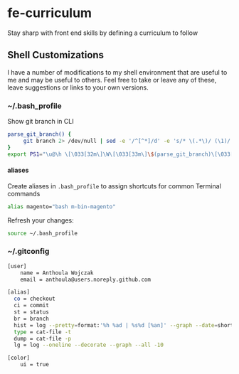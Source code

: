 # fe-curriculum
Stay sharp with front end skills by defining a curriculum to follow

## Shell Customizations
I have a number of modifications to my shell environment that are useful to me and may be useful to others. Feel free to take or leave any of these, leave suggestions or links to your own versions.

### ~/.bash_profile

Show git branch in CLI
```bash
parse_git_branch() {
     git branch 2> /dev/null | sed -e '/^[^*]/d' -e 's/* \(.*\)/ (\1)/'
}
export PS1="\u@\h \[\033[32m\]\W\[\033[33m\]\$(parse_git_branch)\[\033[00m\] $ "
```

#### aliases
Create aliases in `.bash_profile` to assign shortcuts for common Terminal commands
```bash
alias magento="bash m-bin-magento"
```

Refresh your changes:
```bash
source ~/.bash_profile
```

### ~/.gitconfig
```bash
[user]
    name = Anthoula Wojczak
    email = anthoula@users.noreply.github.com

[alias]
  co = checkout
  ci = commit
  st = status
  br = branch
  hist = log --pretty=format:'%h %ad | %s%d [%an]' --graph --date=short
  type = cat-file -t
  dump = cat-file -p
  lg = log --oneline --decorate --graph --all -10

[color]
    ui = true
```
